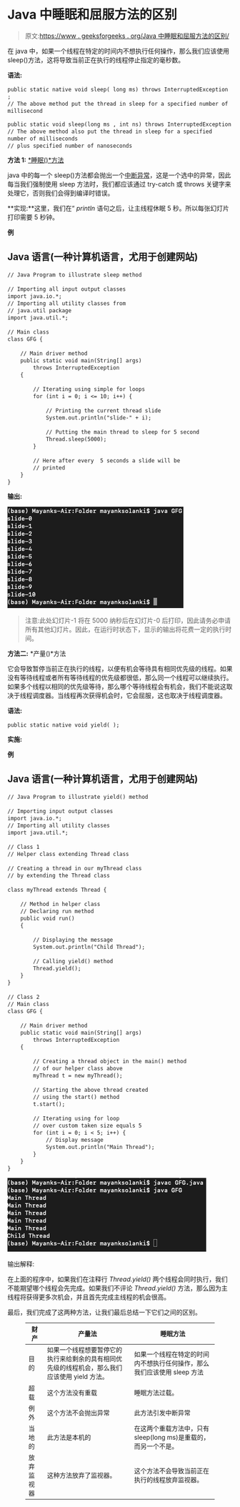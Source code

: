 # Java 中睡眠和屈服方法的区别

> 原文:[https://www . geeksforgeeks . org/Java 中睡眠和屈服方法的区别/](https://www.geeksforgeeks.org/difference-between-sleep-and-yield-method-in-java/)

在 java 中，如果一个线程在特定的时间内不想执行任何操作，那么我们应该使用 sleep()方法，这将导致当前正在执行的线程停止指定的毫秒数。

**语法:**

```
public static native void sleep( long ms) throws InterruptedException ;
// The above method put the thread in sleep for a specified number of millisecond
```

```
public static void sleep(long ms , int ns) throws InterruptedException
// The above method also put the thread in sleep for a specified number of milliseconds
// plus specified number of nanoseconds
```

**方法 1:** [*睡眠()*方法](https://www.geeksforgeeks.org/timeunit-sleep-method-in-java-with-examples/)

java 中的每一个 sleep()方法都会抛出一个[中断异常](https://www.geeksforgeeks.org/how-a-thread-can-interrupt-an-another-thread-in-java/)，这是一个选中的异常，因此每当我们强制使用 sleep 方法时，我们都应该通过 try-catch 或 throws 关键字来处理它，否则我们会得到编译时错误。

**实现:**这里，我们在“ *println* 语句之后，让主线程休眠 5 秒。所以每张幻灯片打印需要 5 秒钟。

**例**

## Java 语言(一种计算机语言，尤用于创建网站)

```
// Java Program to illustrate sleep method

// Importing all input output classes
import java.io.*;
// Importing all utility classes from
// java.util package
import java.util.*;

// Main class
class GFG {

    // Main driver method
    public static void main(String[] args)
        throws InterruptedException
    {

        // Iterating using simple for loops
        for (int i = 0; i <= 10; i++) {

            // Printing the current thread slide
            System.out.println("slide-" + i);

            // Putting the main thread to sleep for 5 second
            Thread.sleep(5000);
        }

        // Here after every  5 seconds a slide will be
        // printed
    }
}
```

**输出:**

![](img/a37804320b8afca4b2516c3148fecc44.png)

> 注意:此处幻灯片-1 将在 5000 纳秒后在幻灯片-0 后打印，因此请务必申请所有其他幻灯片。因此，在运行时状态下，显示的输出将花费一定的执行时间。

**方法二:** *产量()*方法

它会导致暂停当前正在执行的线程，以便有机会等待具有相同优先级的线程。如果没有等待线程或者所有等待线程的优先级都很低，那么同一个线程可以继续执行。如果多个线程以相同的优先级等待，那么哪个等待线程会有机会，我们不能说这取决于线程调度器。当线程再次获得机会时，它会屈服，这也取决于线程调度器。

**语法:**

```
public static native void yield( );
```

**实施:**

**例**

## Java 语言(一种计算机语言，尤用于创建网站)

```
// Java Program to illustrate yield() method

// Importing input output classes
import java.io.*;
// Importing all utility classes
import java.util.*;

// Class 1
// Helper class extending Thread class

// Creating a thread in our myThread class
// by extending the Thread class

class myThread extends Thread {

    // Method in helper class
    // Declaring run method
    public void run()
    {

        // Displaying the message
        System.out.println("Child Thread");

        // Calling yield() method
        Thread.yield();
    }
}

// Class 2
// Main class
class GFG {

    // Main driver method
    public static void main(String[] args)
        throws InterruptedException
    {

        // Creating a thread object in the main() method
        // of our helper class above
        myThread t = new myThread();

        // Starting the above thread created
        // using the start() method
        t.start();

        // Iterating using for loop
        // over custom taken size equals 5
        for (int i = 0; i < 5; i++) {
            // Display message
            System.out.println("Main Thread");
        }
    }
}
```

![](img/b3ab3ad57ed33bde41ba3e5fb17cc36b.png)

输出解释:

在上面的程序中，如果我们在注释行 *Thread.yield()* 两个线程会同时执行，我们不能期望哪个线程会先完成。如果我们不评论 *Thread.yield()* 方法，那么因为主线程将获得更多次机会，并且首先完成主线程的机会很高。

最后，我们完成了这两种方法，让我们最后总结一下它们之间的区别。

<figure class="table">

| 财产 | 产量法 | 睡眠方法 |
| --- | --- | --- |
| 目的 | 如果一个线程想要暂停它的执行来给剩余的具有相同优先级的线程机会，那么我们应该使用 yield 方法。 | 如果一个线程在特定的时间内不想执行任何操作，那么我们应该使用 sleep 方法 |
| 超载 | 这个方法没有重载 | 睡眠方法过载。 |
| 例外 | 这个方法不会抛出异常 | 此方法引发中断异常 |
| 当地的 | 此方法是本机的 | 在这两个重载方法中，只有 sleep(long ms)是重载的，而另一个不是。 |
| 放弃监视器 | 这种方法放弃了监视器。 | 这个方法不会导致当前正在执行的线程放弃监视器。 |

</figure>
